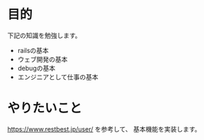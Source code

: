# 目的
下記の知識を勉強します。
- railsの基本
- ウェブ開発の基本
- debugの基本
- エンジニアとして仕事の基本

# やりたいこと
https://www.restbest.jp/user/ を参考して、
基本機能を実装します。
